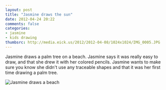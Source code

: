 ```yaml
---
layout: post
title: "Jasmine draws the sun"
date: 2012-04-24 20:22
comments: false
categories: 
- jasmine
- kids drawing
thumbsrc: http://media.eick.us/2012/2012-04-08/1024x1024/IMG_0005.JPG
---
```

Jasmine draws a palm tree on a beach.  Jasmine says it was really easy to draw, and that she drew it with her colored pencils.  Jasmine wants to make sure you know she didn't use any traceable shapes and that it was her first time drawing a palm tree.



![Jasmine draws a beach](http://media.eick.us/media/photographs/2012/2012-04-08/IMG_0005.JPG)


